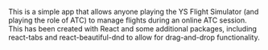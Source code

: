 This is a simple app that allows anyone playing the YS Flight Simulator (and playing the role of ATC) to manage flights during an online ATC session. This has been created with React and some additional packages, including react-tabs and react-beautiful-dnd to allow for drag-and-drop functionality.
